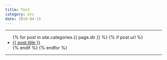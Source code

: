 ```yaml
---
title: Test
category: etc
date: 2019-04-15
---
```


-----

<ul>
  {% for post in site.categories.{{ page.dir }} %}
    {% if post.url %}
        <li><a href="{{ post.url }}">{{ post.title }}</a></li>
    {% endif %}
  {% endfor %}
</ul>

-----